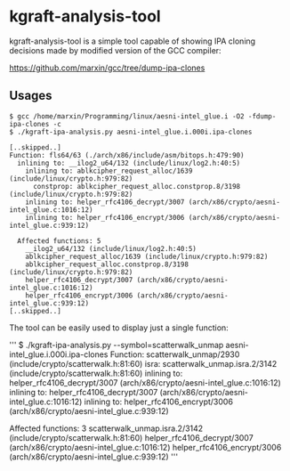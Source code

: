 # kgraft-analysis-tool

kgraft-analysis-tool is a simple tool capable of showing IPA cloning
decisions made by modified version of the GCC compiler:

https://github.com/marxin/gcc/tree/dump-ipa-clones

## Usages

```
$ gcc /home/marxin/Programming/linux/aesni-intel_glue.i -O2 -fdump-ipa-clones -c
$ ./kgraft-ipa-analysis.py aesni-intel_glue.i.000i.ipa-clones

[..skipped..]
Function: fls64/63 (./arch/x86/include/asm/bitops.h:479:90)
  inlining to: __ilog2_u64/132 (include/linux/log2.h:40:5)
    inlining to: ablkcipher_request_alloc/1639 (include/linux/crypto.h:979:82)
      constprop: ablkcipher_request_alloc.constprop.8/3198 (include/linux/crypto.h:979:82)
    inlining to: helper_rfc4106_decrypt/3007 (arch/x86/crypto/aesni-intel_glue.c:1016:12)
    inlining to: helper_rfc4106_encrypt/3006 (arch/x86/crypto/aesni-intel_glue.c:939:12)

  Affected functions: 5
    __ilog2_u64/132 (include/linux/log2.h:40:5)
    ablkcipher_request_alloc/1639 (include/linux/crypto.h:979:82)
    ablkcipher_request_alloc.constprop.8/3198 (include/linux/crypto.h:979:82)
    helper_rfc4106_decrypt/3007 (arch/x86/crypto/aesni-intel_glue.c:1016:12)
    helper_rfc4106_encrypt/3006 (arch/x86/crypto/aesni-intel_glue.c:939:12)
[..skipped..]
```

The tool can be easily used to display just a single function:

'''
$ ./kgraft-ipa-analysis.py --symbol=scatterwalk_unmap aesni-intel_glue.i.000i.ipa-clones
Function: scatterwalk_unmap/2930 (include/crypto/scatterwalk.h:81:60)
  isra: scatterwalk_unmap.isra.2/3142 (include/crypto/scatterwalk.h:81:60)
    inlining to: helper_rfc4106_decrypt/3007 (arch/x86/crypto/aesni-intel_glue.c:1016:12)
    inlining to: helper_rfc4106_decrypt/3007 (arch/x86/crypto/aesni-intel_glue.c:1016:12)
    inlining to: helper_rfc4106_encrypt/3006 (arch/x86/crypto/aesni-intel_glue.c:939:12)

  Affected functions: 3
    scatterwalk_unmap.isra.2/3142 (include/crypto/scatterwalk.h:81:60)
    helper_rfc4106_decrypt/3007 (arch/x86/crypto/aesni-intel_glue.c:1016:12)
    helper_rfc4106_encrypt/3006 (arch/x86/crypto/aesni-intel_glue.c:939:12)
'''
